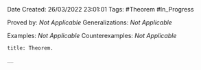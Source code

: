 <br />
<br />

Date Created: 26/03/2022 23:01:01
Tags: #Theorem #In_Progress

Proved by: _Not Applicable_
Generalizations: _Not Applicable_

Examples: _Not Applicable_
Counterexamples: _Not Applicable_

``` ad-Theorem
title: Theorem.

__

```
